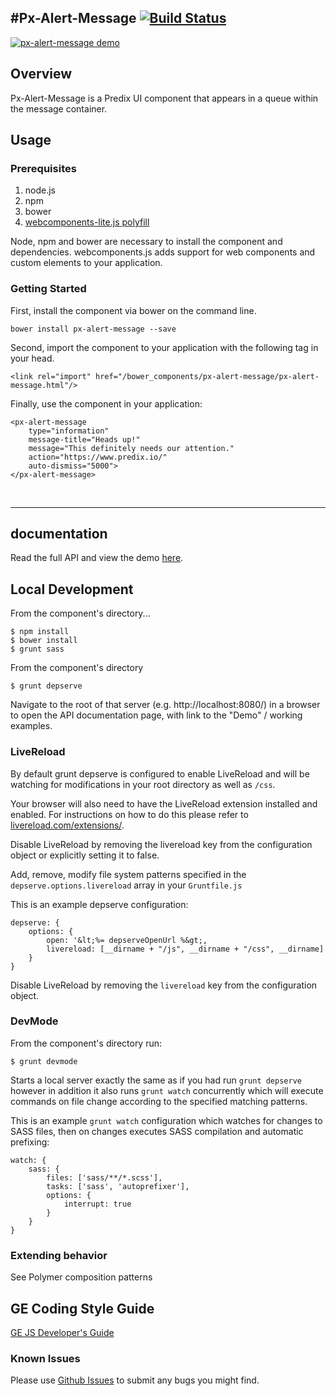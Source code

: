 #Px-Alert-Message [![Build Status](https://travis-ci.org/PredixDev/px-alert-message.svg?branch=master)](https://travis-ci.org/PredixDev/px-alert-message)
-----------------------------------------------

[![px-alert-message demo](px-alert-message.png?raw=true)](https://github.com/PredixDev/px-alert-message)

## Overview

Px-Alert-Message is a Predix UI component that appears in a queue within the message container.

## Usage

### Prerequisites
1. node.js
2. npm
3. bower
4. [webcomponents-lite.js polyfill](https://github.com/webcomponents/webcomponentsjs)

Node, npm and bower are necessary to install the component and dependencies. webcomponents.js adds support for web components and custom elements to your application.

### Getting Started

First, install the component via bower on the command line.

```
bower install px-alert-message --save
```

Second, import the component to your application with the following tag in your head.

```
<link rel="import" href="/bower_components/px-alert-message/px-alert-message.html"/>
```

Finally, use the component in your application:

```
<px-alert-message
    type="information"
    message-title="Heads up!"
    message="This definitely needs our attention."
    action="https://www.predix.io/"
    auto-dismiss="5000">
</px-alert-message>
```

<br />
<hr />

## documentation

Read the full API and view the demo [here](https://predixdev.github.io/px-alert-message).

## Local Development

From the component's directory...

```
$ npm install
$ bower install
$ grunt sass
```

From the component's directory

```
$ grunt depserve
```

Navigate to the root of that server (e.g. http://localhost:8080/) in a browser to open the API documentation page, with link to the "Demo" / working examples.

### LiveReload

By default grunt depserve is configured to enable LiveReload and will be watching for modifications in your root directory as well as `/css`.

Your browser will also need to have the LiveReload extension installed and enabled. For instructions on how to do this please refer to [livereload.com/extensions/](http://livereload.com/extensions/).

Disable LiveReload by removing the livereload key from the configuration object or explicitly setting it to false.

Add, remove, modify file system patterns specified in the `depserve.options.livereload` array in your `Gruntfile.js`

This is an example depserve configuration:

```
depserve: {
    options: {
        open: '&lt;%= depserveOpenUrl %&gt;,
        livereload: [__dirname + "/js", __dirname + "/css", __dirname]
    }
}
```

Disable LiveReload by removing the `livereload` key from the configuration object.

### DevMode

From the component's directory run:

```
$ grunt devmode
```

Starts a local server exactly the same as if you had run `grunt depserve` however in addition it also runs `grunt watch` concurrently which will execute commands on file change according to the specified matching patterns.

This is an example `grunt watch` configuration which watches for changes to SASS files, then on changes executes SASS compilation and automatic prefixing:

```
watch: {
    sass: {
        files: ['sass/**/*.scss'],
        tasks: ['sass', 'autoprefixer'],
        options: {
            interrupt: true
        }
    }
}
```

### Extending behavior

See Polymer composition patterns

GE Coding Style Guide
---------------------

[GE JS Developer's Guide](https://github.com/GeneralElectric/javascript)


### Known Issues

Please use [Github Issues](https://github.com/PredixDev/px-alert-message/issues) to submit any bugs you might find.
